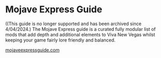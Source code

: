 # Mojave Express Guide

((This guide is no longer supported and has been archived since 4/04/2024.) The Mojave Express guide is a curated fully modular list of mods that add depth and additional elements to Viva New Vegas whilst keeping your game fairly lore friendly and balanced.

[mojaveexpressguide.com](https://mojaveexpressguide.com/)
